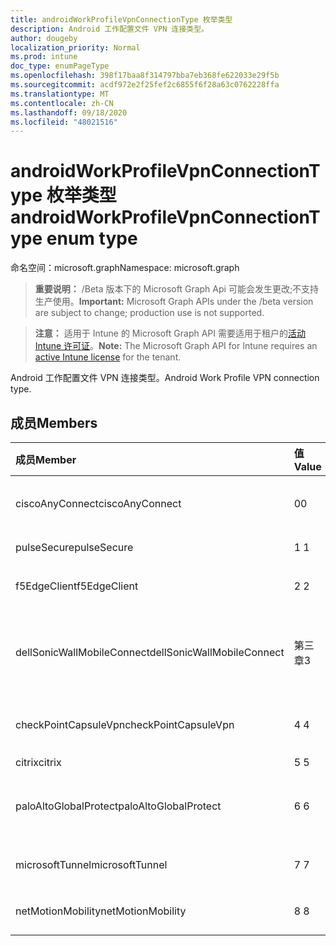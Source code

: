 ```yaml
---
title: androidWorkProfileVpnConnectionType 枚举类型
description: Android 工作配置文件 VPN 连接类型。
author: dougeby
localization_priority: Normal
ms.prod: intune
doc_type: enumPageType
ms.openlocfilehash: 398f17baa8f314797bba7eb368fe622033e29f5b
ms.sourcegitcommit: acdf972e2f25fef2c6855f6f28a63c0762228ffa
ms.translationtype: MT
ms.contentlocale: zh-CN
ms.lasthandoff: 09/18/2020
ms.locfileid: "48021516"
---
```

# <a name="androidworkprofilevpnconnectiontype-enum-type"></a><span data-ttu-id="1aff1-103">androidWorkProfileVpnConnectionType 枚举类型</span><span class="sxs-lookup"><span data-stu-id="1aff1-103">androidWorkProfileVpnConnectionType enum type</span></span>

<span data-ttu-id="1aff1-104">命名空间：microsoft.graph</span><span class="sxs-lookup"><span data-stu-id="1aff1-104">Namespace: microsoft.graph</span></span>

> <span data-ttu-id="1aff1-105">**重要说明：** /Beta 版本下的 Microsoft Graph Api 可能会发生更改;不支持生产使用。</span><span class="sxs-lookup"><span data-stu-id="1aff1-105">**Important:** Microsoft Graph APIs under the /beta version are subject to change; production use is not supported.</span></span>

> <span data-ttu-id="1aff1-106">**注意：** 适用于 Intune 的 Microsoft Graph API 需要适用于租户的[活动 Intune 许可证](https://go.microsoft.com/fwlink/?linkid=839381)。</span><span class="sxs-lookup"><span data-stu-id="1aff1-106">**Note:** The Microsoft Graph API for Intune requires an [active Intune license](https://go.microsoft.com/fwlink/?linkid=839381) for the tenant.</span></span>

<span data-ttu-id="1aff1-107">Android 工作配置文件 VPN 连接类型。</span><span class="sxs-lookup"><span data-stu-id="1aff1-107">Android Work Profile VPN connection type.</span></span>

## <a name="members"></a><span data-ttu-id="1aff1-108">成员</span><span class="sxs-lookup"><span data-stu-id="1aff1-108">Members</span></span>
|<span data-ttu-id="1aff1-109">成员</span><span class="sxs-lookup"><span data-stu-id="1aff1-109">Member</span></span>|<span data-ttu-id="1aff1-110">值</span><span class="sxs-lookup"><span data-stu-id="1aff1-110">Value</span></span>|<span data-ttu-id="1aff1-111">说明</span><span class="sxs-lookup"><span data-stu-id="1aff1-111">Description</span></span>|
|:---|:---|:---|
|<span data-ttu-id="1aff1-112">ciscoAnyConnect</span><span class="sxs-lookup"><span data-stu-id="1aff1-112">ciscoAnyConnect</span></span>|<span data-ttu-id="1aff1-113">0</span><span class="sxs-lookup"><span data-stu-id="1aff1-113">0</span></span>|<span data-ttu-id="1aff1-114">Cisco AnyConnect。</span><span class="sxs-lookup"><span data-stu-id="1aff1-114">Cisco AnyConnect.</span></span>|
|<span data-ttu-id="1aff1-115">pulseSecure</span><span class="sxs-lookup"><span data-stu-id="1aff1-115">pulseSecure</span></span>|<span data-ttu-id="1aff1-116">1 </span><span class="sxs-lookup"><span data-stu-id="1aff1-116">1</span></span>|<span data-ttu-id="1aff1-117">脉冲安全。</span><span class="sxs-lookup"><span data-stu-id="1aff1-117">Pulse Secure.</span></span>|
|<span data-ttu-id="1aff1-118">f5EdgeClient</span><span class="sxs-lookup"><span data-stu-id="1aff1-118">f5EdgeClient</span></span>|<span data-ttu-id="1aff1-119">2 </span><span class="sxs-lookup"><span data-stu-id="1aff1-119">2</span></span>|<span data-ttu-id="1aff1-120">F5 边缘客户端。</span><span class="sxs-lookup"><span data-stu-id="1aff1-120">F5 Edge Client.</span></span>|
|<span data-ttu-id="1aff1-121">dellSonicWallMobileConnect</span><span class="sxs-lookup"><span data-stu-id="1aff1-121">dellSonicWallMobileConnect</span></span>|<span data-ttu-id="1aff1-122">第三章</span><span class="sxs-lookup"><span data-stu-id="1aff1-122">3</span></span>|<span data-ttu-id="1aff1-123">戴尔 SonicWALL 移动连接。</span><span class="sxs-lookup"><span data-stu-id="1aff1-123">Dell SonicWALL Mobile Connection.</span></span>|
|<span data-ttu-id="1aff1-124">checkPointCapsuleVpn</span><span class="sxs-lookup"><span data-stu-id="1aff1-124">checkPointCapsuleVpn</span></span>|<span data-ttu-id="1aff1-125">4 </span><span class="sxs-lookup"><span data-stu-id="1aff1-125">4</span></span>|<span data-ttu-id="1aff1-126">检查点胶囊 VPN。</span><span class="sxs-lookup"><span data-stu-id="1aff1-126">Check Point Capsule VPN.</span></span>|
|<span data-ttu-id="1aff1-127">citrix</span><span class="sxs-lookup"><span data-stu-id="1aff1-127">citrix</span></span>|<span data-ttu-id="1aff1-128">5 </span><span class="sxs-lookup"><span data-stu-id="1aff1-128">5</span></span>|<span data-ttu-id="1aff1-129">Citrix</span><span class="sxs-lookup"><span data-stu-id="1aff1-129">Citrix</span></span>|
|<span data-ttu-id="1aff1-130">paloAltoGlobalProtect</span><span class="sxs-lookup"><span data-stu-id="1aff1-130">paloAltoGlobalProtect</span></span>|<span data-ttu-id="1aff1-131">6 </span><span class="sxs-lookup"><span data-stu-id="1aff1-131">6</span></span>|<span data-ttu-id="1aff1-132">Palo Alto 网络 GlobalProtect。</span><span class="sxs-lookup"><span data-stu-id="1aff1-132">Palo Alto Networks GlobalProtect.</span></span>|
|<span data-ttu-id="1aff1-133">microsoftTunnel</span><span class="sxs-lookup"><span data-stu-id="1aff1-133">microsoftTunnel</span></span>|<span data-ttu-id="1aff1-134">7 </span><span class="sxs-lookup"><span data-stu-id="1aff1-134">7</span></span>|<span data-ttu-id="1aff1-135">Microsoft 隧道。</span><span class="sxs-lookup"><span data-stu-id="1aff1-135">Microsoft Tunnel.</span></span>|
|<span data-ttu-id="1aff1-136">netMotionMobility</span><span class="sxs-lookup"><span data-stu-id="1aff1-136">netMotionMobility</span></span>|<span data-ttu-id="1aff1-137">8 </span><span class="sxs-lookup"><span data-stu-id="1aff1-137">8</span></span>|<span data-ttu-id="1aff1-138">NetMotion 移动性。</span><span class="sxs-lookup"><span data-stu-id="1aff1-138">NetMotion Mobility.</span></span>|






